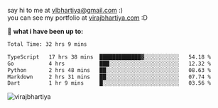 say hi to me at [vlbhartiya@gmail.com](mailto:vlbhartiya@gmail.com) :)<br/>
you can see my portfolio at [virajbhartiya.com](https://virajbhartiya.com) :D<br/>


🚀 **what i have been up to:**

<!--START_SECTION:waka-->

```txt
Total Time: 32 hrs 9 mins

TypeScript   17 hrs 38 mins  █████████████▓░░░░░░░░░░░   54.18 %
Go           4 hrs           ███░░░░░░░░░░░░░░░░░░░░░░   12.32 %
Python       2 hrs 48 mins   ██░░░░░░░░░░░░░░░░░░░░░░░   08.63 %
Markdown     2 hrs 31 mins   ██░░░░░░░░░░░░░░░░░░░░░░░   07.74 %
Dart         1 hr 9 mins     █░░░░░░░░░░░░░░░░░░░░░░░░   03.56 %
```

<!--END_SECTION:waka-->

<p align="left"> <img src="https://komarev.com/ghpvc/?username=virajbhartiya&color=blue" alt="virajbhartiya" /> </p>
